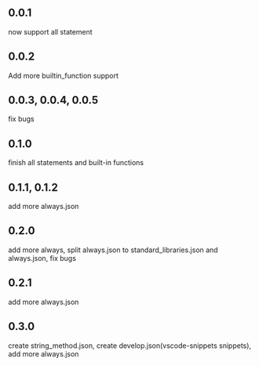 ## 0.0.1

now support all statement

## 0.0.2

Add more builtin_function support

## 0.0.3, 0.0.4, 0.0.5

fix bugs

## 0.1.0

finish all statements and built-in functions

## 0.1.1, 0.1.2

add more always.json

## 0.2.0

add more always, split always.json to standard_libraries.json and always.json, fix bugs

## 0.2.1

add more always.json

## 0.3.0

create string_method.json, create develop.json(vscode-snippets snippets), add more always.json